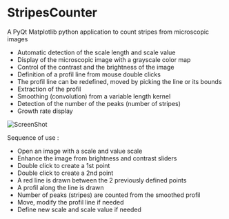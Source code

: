 # StripesCounter

A PyQt Matplotlib python application to count stripes from microscopic images

 * Automatic detection of the scale length and scale value
 * Display of the microscopic image with a grayscale color map
 * Control of the contrast and the brightness of the image
 * Definition of a profil line from mouse double clicks
 * The profil line can be redefined, moved by picking the line or its bounds
 * Extraction of the profil
 * Smoothing (convolution) from a variable length kernel
 * Detection of the number of the peaks (number of stripes)
 * Growth rate display

![ScreenShot](StripesCounter_v09.gif)  

Sequence of use :

 * Open an image with a scale and value scale
 * Enhance the image from brightness and contrast sliders
 * Double click to create a 1st point
 * Double click to create a 2nd point
 * A red line is drawn between the 2 previously defined points  
 * A profil along the line is drawn
 * Number of peaks (stripes) are counted from the smoothed profil
 * Move, modify the profil line if needed
 * Define new scale and scale value if needed


